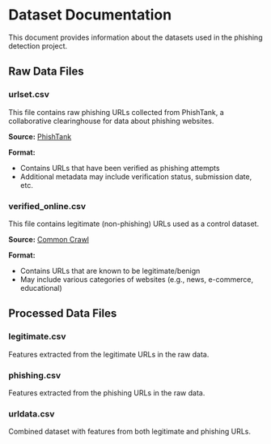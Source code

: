 # Dataset Documentation

This document provides information about the datasets used in the phishing detection project.

## Raw Data Files

### urlset.csv
This file contains raw phishing URLs collected from PhishTank, a collaborative clearinghouse for data about phishing websites.

**Source:** [PhishTank](https://www.phishtank.com/)

**Format:**
- Contains URLs that have been verified as phishing attempts
- Additional metadata may include verification status, submission date, etc.

### verified_online.csv
This file contains legitimate (non-phishing) URLs used as a control dataset.

**Source:** [Common Crawl](https://www.commoncrawl.org/)

**Format:**
- Contains URLs that are known to be legitimate/benign
- May include various categories of websites (e.g., news, e-commerce, educational)

## Processed Data Files

### legitimate.csv
Features extracted from the legitimate URLs in the raw data.

### phishing.csv
Features extracted from the phishing URLs in the raw data.

### urldata.csv
Combined dataset with features from both legitimate and phishing URLs.
